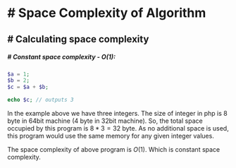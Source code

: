 # # Space Complexity of Algorithm

## # Calculating space complexity

##### # Constant space complexity - $O(1)$:
```php
$a = 1;
$b = 2;
$c = $a + $b;

echo $c; // outputs 3
```
In the example above we have three integers. The size of integer in php is 8 byte in 64bit machine (4 byte in 32bit machine). So, the total space occupied by this program is $8 * 3 = 32$ byte. As no additional space is used, this program would use the same memory for any given integer values.

The space complexity of above program is $O(1)$. Which is constant space complexity.